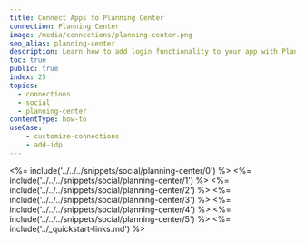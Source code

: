 ```yaml
---
title: Connect Apps to Planning Center
connection: Planning Center
image: /media/connections/planning-center.png
seo_alias: planning-center
description: Learn how to add login functionality to your app with Planning Center. You will need to get a Client Id and Client Secret for Planning Center.
toc: true
public: true
index: 25
topics:
  - connections
  - social
  - planning-center
contentType: how-to
useCase:
    - customize-connections
    - add-idp
---
```

<%= include('../../../snippets/social/planning-center/0') %> 
<%= include('../../../snippets/social/planning-center/1') %> 
<%= include('../../../snippets/social/planning-center/2') %> 
<%= include('../../../snippets/social/planning-center/3') %> 
<%= include('../../../snippets/social/planning-center/4') %> 
<%= include('../../../snippets/social/planning-center/5') %> 
<%= include('../_quickstart-links.md') %>
